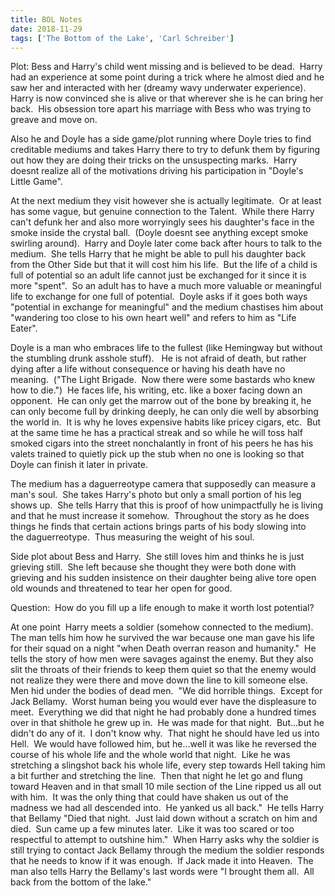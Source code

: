 ```yaml
---
title: BOL Notes
date: 2018-11-29
tags: ['The Bottom of the Lake', 'Carl Schreiber']
---
```


Plot: Bess and Harry's child went missing and is believed to be dead.  Harry had an experience at some point during a trick where he almost died and he saw her and interacted with her (dreamy wavy underwater experience).  Harry is now convinced she is alive or that wherever she is he can bring her back.  His obsession tore apart his marriage with Bess who was trying to greave and move on.

Also he and Doyle has a side game/plot running where Doyle tries to find creditable mediums and takes Harry there to try to defunk them by figuring out how they are doing their tricks on the unsuspecting marks.  Harry doesnt realize all of the motivations driving his participation in "Doyle's Little Game".

At the next medium they visit however she is actually legitimate.  Or at least has some vague, but genuine connection to the Talent.  While there Harry can't defunk her and also more worryingly sees his daughter's face in the smoke inside the crystal ball.  (Doyle doesnt see anything except smoke swirling around).  Harry and Doyle later come back after hours to talk to the medium.  She tells Harry that he might be able to pull his daughter back from the Other Side but that it will cost him his life.  But the life of a child is full of potential so an adult life cannot just be exchanged for it since it is more "spent".  So an adult has to have a much more valuable or meaningful life to exchange for one full of potential.  Doyle asks if it goes both ways "potential in exchange for meaningful" and the medium chastises him about "wandering too close to his own heart well" and refers to him as "Life Eater".

Doyle is a man who embraces life to the fullest (like Hemingway but without the stumbling drunk asshole stuff).   He is not afraid of death, but rather dying after a life without consequence or having his death have no meaning.  ("The Light Brigade.  Now there were some bastards who knew how to die.")  He faces life, his writing, etc. like a boxer facing down an opponent.  He can only get the marrow out of the bone by breaking it, he can only become full by drinking deeply, he can only die well by absorbing the world in.  It is why he loves expensive habits like pricey cigars, etc.  But at the same time he has a practical streak and so while he will toss half smoked cigars into the street nonchalantly in front of his peers he has his valets trained to quietly pick up the stub when no one is looking so that Doyle can finish it later in private.

The medium has a daguerreotype camera that supposedly can measure a man's soul.  She takes Harry's photo but only a small portion of his leg shows up.  She tells Harry that this is proof of how unimpactfully he is living and that he must increase it somehow.  Throughout the story as he does things he finds that certain actions brings parts of his body slowing into the daguerreotype.  Thus measuring the weight of his soul.

Side plot about Bess and Harry.  She still loves him and thinks he is just grieving still.  She left because she thought they were both done with grieving and his sudden insistence on their daughter being alive tore open old wounds and threatened to tear her open for good.

Question:  How do you fill up a life enough to make it worth lost potential?

At one point  Harry meets a soldier (somehow connected to the medium).  The man tells him how he survived the war because one man gave his life for their squad on a night "when Death overran reason and humanity."  He tells the story of how men were savages against the enemy. But they also slit the throats of their friends to keep them quiet so that the enemy would not realize they were there and move down the line to kill someone else.  Men hid under the bodies of dead men.  "We did horrible things.  Except for Jack Bellamy.  Worst human being you would ever have the displeasure to meet.  Everything we did that night he had probably done a hundred times over in that shithole he grew up in.  He was made for that night.  But...but he didn't do any of it.  I don't know why.  That night he should have led us into Hell.  We would have followed him, but he...well it was like he reversed the course of his whole life and the whole world that night.  Like he was stretching a slingshot back his whole life, every step towards Hell taking him a bit further and stretching the line.  Then that night he let go and flung toward Heaven and in that small 10 mile section of the Line ripped us all out with him.  It was the only thing that could have shaken us out of the madness we had all descended into.  He yanked us all back."  He tells Harry that Bellamy "Died that night.  Just laid down without a scratch on him and died.  Sun came up a few minutes later.  Like it was too scared or too respectful to attempt to outshine him."  When Harry asks why the soldier is still trying to contact Jack Bellamy through the medium the soldier responds that he needs to know if it was enough.  If Jack made it into Heaven.  The man also tells Harry the Bellamy's last words were "I brought them all.  All back from the bottom of the lake."
